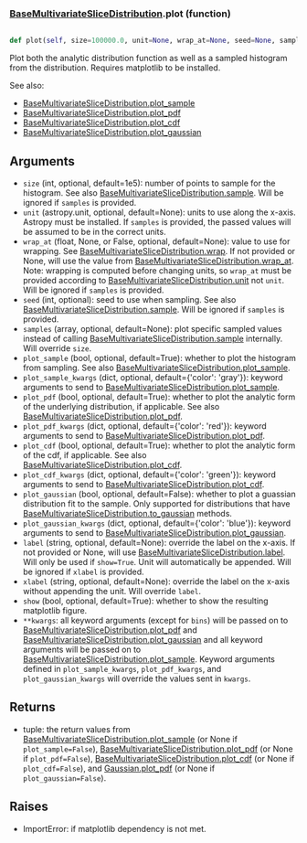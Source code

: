 ### [BaseMultivariateSliceDistribution](BaseMultivariateSliceDistribution.md).plot (function)


```py

def plot(self, size=100000.0, unit=None, wrap_at=None, seed=None, samples=None, plot_sample=True, plot_sample_kwargs={'color': 'gray'}, plot_pdf=True, plot_pdf_kwargs={'color': 'red'}, plot_cdf=False, plot_cdf_kwargs={'color': 'green'}, plot_gaussian=False, plot_gaussian_kwargs={'color': 'blue'}, label=None, xlabel=None, show=False, **kwargs)

```



Plot both the analytic distribution function as well as a sampled
histogram from the distribution.  Requires matplotlib to be installed.

See also:

* [BaseMultivariateSliceDistribution.plot_sample](BaseMultivariateSliceDistribution.plot_sample.md)
* [BaseMultivariateSliceDistribution.plot_pdf](BaseMultivariateSliceDistribution.plot_pdf.md)
* [BaseMultivariateSliceDistribution.plot_cdf](BaseMultivariateSliceDistribution.plot_cdf.md)
* [BaseMultivariateSliceDistribution.plot_gaussian](BaseMultivariateSliceDistribution.plot_gaussian.md)

Arguments
-----------
* `size` (int, optional, default=1e5): number of points to sample for
    the histogram.  See also [BaseMultivariateSliceDistribution.sample](BaseMultivariateSliceDistribution.sample.md).  Will be ignored
    if `samples` is provided.
* `unit` (astropy.unit, optional, default=None): units to use along
    the x-axis.  Astropy must be installed.  If `samples` is provided,
    the passed values will be assumed to be in the correct units.
* `wrap_at` (float, None, or False, optional, default=None): value to
    use for wrapping.  See [BaseMultivariateSliceDistribution.wrap](BaseMultivariateSliceDistribution.wrap.md).  If not provided or None,
    will use the value from [BaseMultivariateSliceDistribution.wrap_at](BaseMultivariateSliceDistribution.wrap_at.md).  Note: wrapping is
    computed before changing units, so `wrap_at` must be provided
    according to [BaseMultivariateSliceDistribution.unit](BaseMultivariateSliceDistribution.unit.md) not `unit`.  Will be ignored if
    `samples` is provided.
* `seed` (int, optional): seed to use when sampling.  See also
    [BaseMultivariateSliceDistribution.sample](BaseMultivariateSliceDistribution.sample.md).  Will be ignored if `samples` is provided.
* `samples` (array, optional, default=None): plot specific sampled
    values instead of calling [BaseMultivariateSliceDistribution.sample](BaseMultivariateSliceDistribution.sample.md) internally.  Will override
    `size`.
* `plot_sample` (bool, optional, default=True): whether to plot the
    histogram from sampling.  See also [BaseMultivariateSliceDistribution.plot_sample](BaseMultivariateSliceDistribution.plot_sample.md).
* `plot_sample_kwargs` (dict, optional, default={'color': 'gray'}):
    keyword arguments to send to [BaseMultivariateSliceDistribution.plot_sample](BaseMultivariateSliceDistribution.plot_sample.md).
* `plot_pdf` (bool, optional, default=True): whether to plot the
    analytic form of the underlying distribution, if applicable.
    See also [BaseMultivariateSliceDistribution.plot_pdf](BaseMultivariateSliceDistribution.plot_pdf.md).
* `plot_pdf_kwargs` (dict, optional, default={'color': 'red'}):
    keyword arguments to send to [BaseMultivariateSliceDistribution.plot_pdf](BaseMultivariateSliceDistribution.plot_pdf.md).
* `plot_cdf` (bool, optional, default=True): whether to plot the
    analytic form of the cdf, if applicable.
    See also [BaseMultivariateSliceDistribution.plot_cdf](BaseMultivariateSliceDistribution.plot_cdf.md).
* `plot_cdf_kwargs` (dict, optional, default={'color': 'green'}):
    keyword arguments to send to [BaseMultivariateSliceDistribution.plot_cdf](BaseMultivariateSliceDistribution.plot_cdf.md).
* `plot_gaussian` (bool, optional, default=False): whether to plot
    a guassian distribution fit to the sample.  Only supported for
    distributions that have [BaseMultivariateSliceDistribution.to_gaussian](BaseMultivariateSliceDistribution.to_gaussian.md) methods.
* `plot_gaussian_kwargs` (dict, optional, default={'color': 'blue'}):
    keyword arguments to send to [BaseMultivariateSliceDistribution.plot_gaussian](BaseMultivariateSliceDistribution.plot_gaussian.md).
* `label` (string, optional, default=None): override the label on the
    x-axis.  If not provided or None, will use [BaseMultivariateSliceDistribution.label](BaseMultivariateSliceDistribution.label.md).  Will
    only be used if `show=True`.  Unit will automatically be appended.
    Will be ignored if `xlabel` is provided.
* `xlabel` (string, optional, default=None): override the label on the
    x-axis without appending the unit.  Will override `label`.
* `show` (bool, optional, default=True): whether to show the resulting
    matplotlib figure.
* `**kwargs`: all keyword arguments (except for `bins`) will be passed
    on to [BaseMultivariateSliceDistribution.plot_pdf](BaseMultivariateSliceDistribution.plot_pdf.md) and [BaseMultivariateSliceDistribution.plot_gaussian](BaseMultivariateSliceDistribution.plot_gaussian.md) and all
    keyword arguments will be passed on to [BaseMultivariateSliceDistribution.plot_sample](BaseMultivariateSliceDistribution.plot_sample.md).
    Keyword arguments defined in `plot_sample_kwargs`,
    `plot_pdf_kwargs`, and `plot_gaussian_kwargs`
    will override the values sent in `kwargs`.

Returns
--------
* tuple: the return values from [BaseMultivariateSliceDistribution.plot_sample](BaseMultivariateSliceDistribution.plot_sample.md) (or None if
    `plot_sample=False`), [BaseMultivariateSliceDistribution.plot_pdf](BaseMultivariateSliceDistribution.plot_pdf.md) (or None if `plot_pdf=False`),
    [BaseMultivariateSliceDistribution.plot_cdf](BaseMultivariateSliceDistribution.plot_cdf.md) (or None if `plot_cdf=False`),
    and [Gaussian.plot_pdf](Gaussian.plot_pdf.md) (or None if `plot_gaussian=False`).

Raises
--------
* ImportError: if matplotlib dependency is not met.

